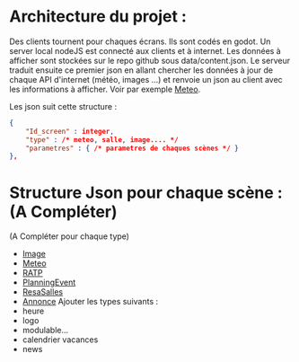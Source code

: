 # Architecture du projet : 
Des clients tournent pour chaques écrans. Ils sont codés en godot.
Un server local nodeJS est connecté aux clients et à internet.
Les données à afficher sont stockées sur le repo github sous data/content.json.
Le serveur traduit ensuite ce premier json en allant chercher les données à jour de chaque API d'internet (météo, images ...) et renvoie un json au client avec les informations à afficher.
Voir par exemple [Meteo](type_database/Meteo.md).



Les json suit cette structure : 
```json
{
	"Id_screen" : integer,
	"type" : /* meteo, salle, image.... */
	"parametres" : { /* parametres de chaques scènes */ }
},  
```

# Structure Json pour chaque scène : (A Compléter)
(A Compléter pour chaque type)

 * [Image](type_database/Image.md)
 * [Meteo](type_database/Meteo.md)
 * [RATP](type_database/RATP.md)
 * [PlanningEvent](type_database/PlanningEvent.md)
 * [ResaSalles](type_database/ResaSalles.md)
 * [Annonce](type_database/Annonce.md)
Ajouter les types suivants : 
 * heure
 * logo
 * modulable...
 * calendrier vacances
 * news